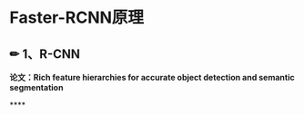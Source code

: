 # Faster-RCNN原理

## ✏ 1、R-CNN

 **论文：Rich feature hierarchies for accurate object detection and semantic segmentation**

\*\*\*\*

